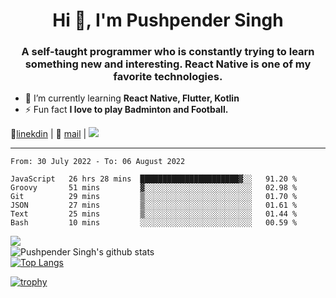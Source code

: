 <h1 align="center">Hi 👋, I'm Pushpender Singh</h1>
<h3 align="center">A self-taught programmer who is constantly trying to learn something new and interesting. React Native is one of my favorite technologies.</h3>

- 🌱 I’m currently learning **React Native, Flutter, Kotlin**
- ⚡ Fun fact **I love to play Badminton and Football.**

👔[linekdin](https://www.linkedin.com/in/pushpender-singh-240061202/) | 📧 [mail](mailto:pushpendersingh@p2devs.com) | ![](https://komarev.com/ghpvc/?username=pushpender-singh-ap&color=blue)


---

<!--START_SECTION:waka-->

```text
From: 30 July 2022 - To: 06 August 2022

JavaScript   26 hrs 28 mins  ██████████████████████▓░░   91.20 %
Groovy       51 mins         ▓░░░░░░░░░░░░░░░░░░░░░░░░   02.98 %
Git          29 mins         ▒░░░░░░░░░░░░░░░░░░░░░░░░   01.70 %
JSON         27 mins         ▒░░░░░░░░░░░░░░░░░░░░░░░░   01.61 %
Text         25 mins         ▒░░░░░░░░░░░░░░░░░░░░░░░░   01.44 %
Bash         10 mins         ░░░░░░░░░░░░░░░░░░░░░░░░░   00.59 %
```

<!--END_SECTION:waka-->

<img align="left" src="https://github-readme-streak-stats.herokuapp.com/?user=pushpender-singh-ap&theme=dark" /></br>
![Pushpender Singh's github stats](https://github-readme-stats.vercel.app/api?username=pushpender-singh-ap&show_icons=true&theme=radical&count_private=true)</br>
[![Top Langs](https://github-readme-stats.vercel.app/api/top-langs/?username=pushpender-singh-ap&theme=radical)](https://github.com/pushpender-singh-ap/github-readme-stats)

[![trophy](https://github-profile-trophy.vercel.app/?username=pushpender-singh-ap&theme=radical)](https://github.com/pushpender-singh-ap/pushpender-singh-ap)
